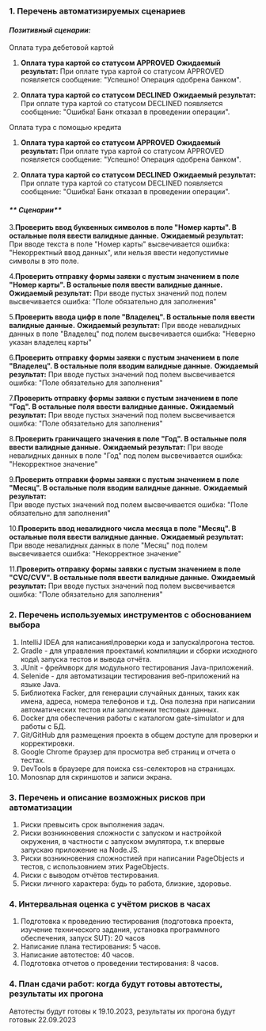 ### 1. Перечень автоматизируемых сценариев

#### _**Позитивный сценарии:**_
 
Оплата тура дебетовой картой
   
1. **Оплата тура картой со статусом APPROVED**
   **Ожидаемый результат:**
При оплате тура картой со статусом APPROVED появляется сообщение: "Успешно! Операция одобрена банком". 

2. **Оплата тура картой со статусом DECLINED**
   **Ожидаемый результат:**
При оплате тура картой со статусом DECLINED появляется сообщение: "Ошибка! Банк отказал в проведении операции". 

 Оплата тура с помощью кредита

1. **Оплата тура картой со статусом APPROVED** 
   **Ожидаемый результат:**
При оплате тура картой со статусом APPROVED появляется сообщение: "Успешно! Операция одобрена банком".

2. **Оплата тура картой со статусом DECLINED** 
   **Ожидаемый результат:**
При оплате тура картой со статусом DECLINED появляется сообщение: "Ошибка! Банк отказал в проведении операции". 

  #### _** Cценарии**_
3.**Проверить ввод буквенных символов в поле "Номер карты". В остальные поля ввести валидные данные.**
    **Ожидаемый результат:**
При вводе текста в поле "Номер карты" высвечивается ошибка: "Некорректный ввод данных", или нельзя ввести недопустимые символы в это поле.

4.**Проверить отправку формы заявки с пустым значением в поле "Номер карты". В остальные поля ввести валидные данные.**
    **Ожидаемый результат:**
При вводе пустых значений под полем высвечивается ошибка: "Поле обязательно для заполнения"

5.**Проверить ввода цифр в поле "Владелец". В остальные поля ввести валидные данные.**
   **Ожидаемый результат:**
При вводе невалидных данных в поле "Владелец" под полем высвечивается ошибка: "Неверно указан владелец карты"

6.**Проверить отправку формы заявки с пустым значением в поле "Владелец". В остальные поля вводим валидные данные.**
    **Ожидаемый результат:**
При вводе пустых значений под полем высвечивается ошибка: "Поле обязательно для заполнения"

7.**Проверить отправку формы заявки с пустым значением в поле "Год". В остальные поля ввести валидные данные.**
    **Ожидаемый результат:**
При вводе пустых значений под полем высвечивается ошибка: "Поле обязательно для заполнения"

8.**Проверить граничащего значения в поле "Год". В остальные поля ввести валидные данные.**
   **Ожидаемый результат:**
При вводе невалидных данных в поле "Год" под полем высвечивается ошибка: "Некорректное значение"

9.**Проверить отправки формы заявки с пустым значением в поле "Месяц". В остальные поля вводим валидные данные.**
    **Ожидаемый результат:**    
При вводе пустых значений под полем высвечивается ошибка: "Поле обязательно для заполнения"

10.**Проверить ввод невалидного числа месяца в поле "Месяц". В остальные поля ввести валидные данные.**
    **Ожидаемый результат:**
При вводе невалидных данных в поле "Месяц" под полем высвечивается ошибка: "Некорректное значение"

11.**Проверить отправку формы заявки с пустым значением в поле "CVC/CVV". В остальные поля ввести валидные данные.**
    **Ожидаемый результат:**
При вводе пустых значений под полем высвечивается ошибка: "Поле обязательно для заполнения"


 ### 2. Перечень используемых инструментов с обоснованием выбора
1. IntelliJ IDEA для написания\проверки кода и запуска\прогона тестов.
2. Gradle -  для управления проектами\ компиляции и сборки исходного кода\ запуска тестов и вывода отчёта.
3. JUnit - фреймворк для модульного тестирования Java-приложений. 
4. Selenide - для автоматизации тестирования веб-приложений на языке Java.
5. Библиотека Facker, для генерации случайных данных, таких как имена, адреса, номера телефонов и т.д. Она полезна при написании автоматических тестов или заполнении тестовых данных.
6. Docker для обеспечения работы с каталогом gate-simulator и для работы с БД.
7. Git/GitHub для размещения проекта в общем доступе для проверки и корректировки.
8. Google Chrome браузер для просмотра веб страниц и отчета о тестах.
9. DevTools в браузере для поиска css-селекторов на страницах.
10. Monosnap для скриншотов и записи экрана.

### 3. Перечень и описание возможных рисков при автоматизации
1. Риски превысить срок выполнения задач.
2. Риски возникновения сложности с запуском и настройкой окружения, в частности с запуском эмулятора, т.к впервые запускаю приложение на Node.JS.
3. Риски возникновения сложностией при написании PageObjects и тестов, с использовнием этих PageObjects.
4. Риски с выводом отчётов тестирования.
5. Риски личного характера: будь то работа, близкие, здоровье.

### 4. Интервальная оценка с учётом рисков в часах

1. Подготовка к проведению тестирования (подготовка проекта, изучение технического задания, установка программного обеспечения, запуск SUT): 20 часов
2. Написание плана тестирования: 5 часов.
3. Написание автотестов: 40 часов.
4. Подготовка отчетов о проведении тестирования: 8 часов.

### 4. План сдачи работ: когда будут готовы автотесты, результаты их прогона
Автотесты будут готовы к 19.10.2023, результаты их прогона будут готовык 22.09.2023

